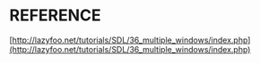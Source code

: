 # REFERENCE

[http://lazyfoo.net/tutorials/SDL/36_multiple_windows/index.php](http://lazyfoo.net/tutorials/SDL/36_multiple_windows/index.php)
